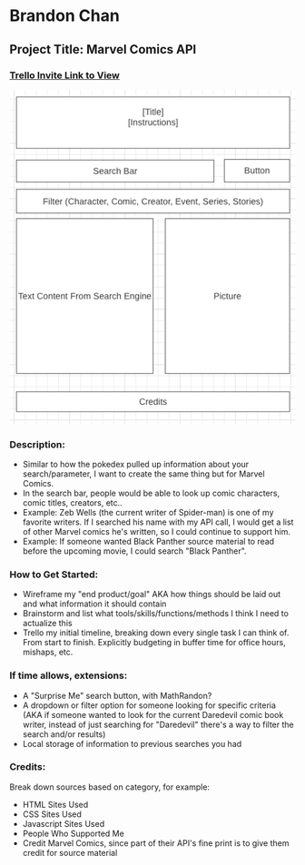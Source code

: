 # Brandon Chan

## Project Title: Marvel Comics API

### [Trello Invite Link to View](https://trello.com/invite/b/8Jibxuu4/750705a2f1c82f0abe6ff47730fcf268/marvel-comics-api "Trello")

![wireframe](https://github.com/BChan26/Marvel-Comics-API/blob/main/Brandon%20Chan%20Wire%20Frame%20-%2010:13.png "Wireframe")

### Description: 
- Similar to how the pokedex pulled up information about your search/parameter, I want to create the same thing but for Marvel Comics.
- In the search bar, people would be able to look up comic characters, comic titles, creators, etc..
- Example: Zeb Wells (the current writer of Spider-man) is one of my favorite writers. If I searched his name with my API call, I would get a list of other Marvel comics he's written, so I could continue to support him.
- Example: If someone wanted Black Panther source material to read before the upcoming movie, I could search "Black Panther".

### How to Get Started: 
- Wireframe my "end product/goal" AKA how things should be laid out and what information it should contain
- Brainstorm and list what tools/skills/functions/methods I think I need to actualize this
- Trello my initial timeline, breaking down every single task I can think of. From start to finish. Explicitly budgeting in buffer time for office hours, mishaps, etc. 

### If time allows, extensions: 
- A "Surprise Me" search button, with MathRandon?
- A dropdown or filter option for someone looking for specific criteria (AKA if someone wanted to look for the current Daredevil comic book writer, instead of just searching for "Daredevil" there's a way to filter the search and/or results)
- Local storage of information to previous searches you had

### Credits: 
Break down sources based on category, for example: 
- HTML Sites Used
- CSS Sites Used
- Javascript Sites Used
- People Who Supported Me
- Credit Marvel Comics, since part of their API's fine print is to give them credit for source material

